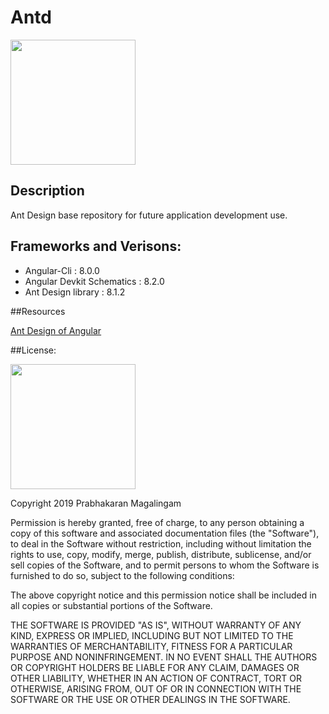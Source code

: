# Antd

<img src="https://img.alicdn.com/tfs/TB1X.qJJgHqK1RjSZFgXXa7JXXa-89-131.svg" data-canonical-src="https://gyazo.com/eb5c5741b6a9a16c692170a41a49c858.png" width="200"/>              

## Description
Ant Design base repository for future application development use. 

## Frameworks and Verisons:

* Angular-Cli : 8.0.0    
* Angular Devkit Schematics :  8.2.0     
* Ant Design library : 8.1.2

##Resources

[Ant Design of Angular](https://ng.ant.design/)

##License: 

<img src="https://opensource.org/files/OSIApproved_1.png" data-canonical-src="" width="200"/>   

Copyright 2019 Prabhakaran Magalingam

Permission is hereby granted, free of charge, to any person obtaining a copy of this software and associated documentation files (the "Software"), to deal in the Software without restriction, including without limitation the rights to use, copy, modify, merge, publish, distribute, sublicense, and/or sell copies of the Software, and to permit persons to whom the Software is furnished to do so, subject to the following conditions:

The above copyright notice and this permission notice shall be included in all copies or substantial portions of the Software.

THE SOFTWARE IS PROVIDED "AS IS", WITHOUT WARRANTY OF ANY KIND, EXPRESS OR IMPLIED, INCLUDING BUT NOT LIMITED TO THE WARRANTIES OF MERCHANTABILITY, FITNESS FOR A PARTICULAR PURPOSE AND NONINFRINGEMENT. IN NO EVENT SHALL THE AUTHORS OR COPYRIGHT HOLDERS BE LIABLE FOR ANY CLAIM, DAMAGES OR OTHER LIABILITY, WHETHER IN AN ACTION OF CONTRACT, TORT OR OTHERWISE, ARISING FROM, OUT OF OR IN CONNECTION WITH THE SOFTWARE OR THE USE OR OTHER DEALINGS IN THE SOFTWARE.

